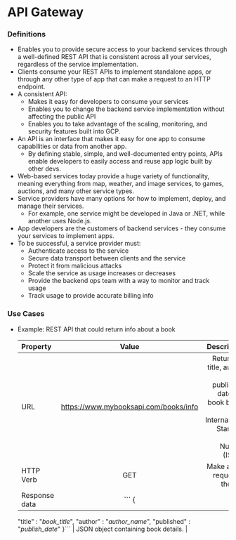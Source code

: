 # API Gateway

### Definitions
* Enables you to provide secure access to your backend services through a well-defined REST API that is consistent across all your services, regardless of the service implementation.
* Clients consume your REST APIs to implement standalone apps, or through any other type of app that can make a request to an HTTP endpoint.
* A consistent API:
    * Makes it easy for developers to consume your services
    * Enables you to change the backend service implementation without affecting the public API
    * Enables you to take advantage of the scaling, monitoring, and security features built into GCP.
* An API is an interface that makes it easy for one app to consume capabilities or data from another app. 
    * By defining stable, simple, and well-documented entry points, APIs enable developers to easily access and reuse app logic built by other devs.
* Web-based services today provide a huge variety of functionality, meaning everything from map, weather, and image services, to games, auctions, and many other service types.
* Service providers have many options for how to implement, deploy, and manage their services.
    * For example, one service might be developed in Java or .NET, while another uses Node.js.
* App developers are the customers of backend services - they consume your services to implement apps.
* To be successful, a service provider must:
    * Authenticate access to the service
    * Secure data transport between clients and the service
    * Protect it from malicious attacks
    * Scale the service as usage increases or decreases
    * Provide the backend ops team with a way to monitor and track usage
    * Track usage to provide accurate billing info

### Use Cases
* Example: REST API that could return info about a book


    | Property      | Value | Description     |
    | :---        |    :----:   |          ---: |
    | URL      |    https://www.mybooksapi.com/books/info    | Return the title, author, and publishing date of a book based on its International Standard Book Number (ISBN).   |
    | HTTP Verb   | GET        | Make a GET request to the API.      |
    | Response data   |   ``` {
  "title" : "_book_title_",
  "author" : "_author_name_",
  "published" : "_publish_date_"
}```     | JSON object containing book details.      |